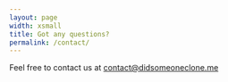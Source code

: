 ```yaml
---
layout: page
width: xsmall
title: Got any questions?
permalink: /contact/
---
```


Feel free to contact us at contact@didsomeoneclone.me
